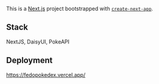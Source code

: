 This is a [Next.js](https://nextjs.org/) project bootstrapped with [`create-next-app`](https://github.com/vercel/next.js/tree/canary/packages/create-next-app).

## Stack

NextJS, DaisyUI, PokeAPI

## Deployment

https://fedopokedex.vercel.app/
